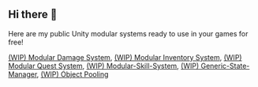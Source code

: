 ## Hi there 👋

Here are my public Unity modular systems ready to use in your games for free!

[(WIP) Modular Damage System](https://github.com/vicbarbosa/modular-damage-system), 
[(WIP) Modular Inventory System](https://github.com/vicbarbosa/modular-inventory-system), 
[(WIP) Modular Quest System](https://github.com/vicbarbosa/modular-quest-system), 
[(WIP) Modular-Skill-System](https://github.com/vicbarbosa),
[(WIP) Generic-State-Manager](https://github.com/vicbarbosa), 
[(WIP) Object Pooling](https://github.com/vicbarbosa/pooling)
